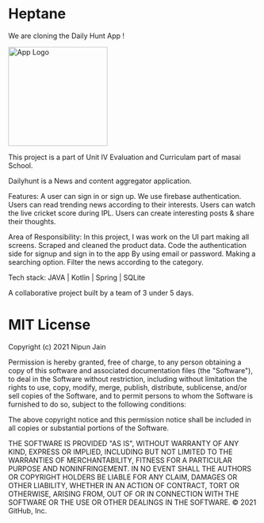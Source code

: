# Heptane 
We are cloning the Daily Hunt App ! 

<img src="https://iabtechlab.com/wp-content/uploads/2018/12/Dailyhunt-Logo.png" alt="App Logo" width="200"/>



This project is a part of Unit IV Evaluation and Curriculam part of masai School.

Dailyhunt is a News and content aggregator application.

Features:
A user can sign in or sign up. We use firebase authentication.
Users can read trending news according to their interests.
Users can watch the live cricket score during IPL.
Users can create interesting posts & share their thoughts.
 
Area of Responsibility:
In this project, I was work on the UI part making all screens.
Scraped and cleaned the product data.
Code the authentication side for signup and sign in to the app By using email or password.
Making a searching option.
Filter the news according to the category.

Tech stack: JAVA | Kotlin | Spring | SQLite

A collaborative project built by a team of 3 under 5 days.


# MIT License

Copyright (c) 2021 Nipun Jain

Permission is hereby granted, free of charge, to any person obtaining a copy
of this software and associated documentation files (the "Software"), to deal
in the Software without restriction, including without limitation the rights
to use, copy, modify, merge, publish, distribute, sublicense, and/or sell
copies of the Software, and to permit persons to whom the Software is
furnished to do so, subject to the following conditions:

The above copyright notice and this permission notice shall be included in all
copies or substantial portions of the Software.

THE SOFTWARE IS PROVIDED "AS IS", WITHOUT WARRANTY OF ANY KIND, EXPRESS OR
IMPLIED, INCLUDING BUT NOT LIMITED TO THE WARRANTIES OF MERCHANTABILITY,
FITNESS FOR A PARTICULAR PURPOSE AND NONINFRINGEMENT. IN NO EVENT SHALL THE
AUTHORS OR COPYRIGHT HOLDERS BE LIABLE FOR ANY CLAIM, DAMAGES OR OTHER
LIABILITY, WHETHER IN AN ACTION OF CONTRACT, TORT OR OTHERWISE, ARISING FROM,
OUT OF OR IN CONNECTION WITH THE SOFTWARE OR THE USE OR OTHER DEALINGS IN THE
SOFTWARE.
© 2021 GitHub, Inc.
